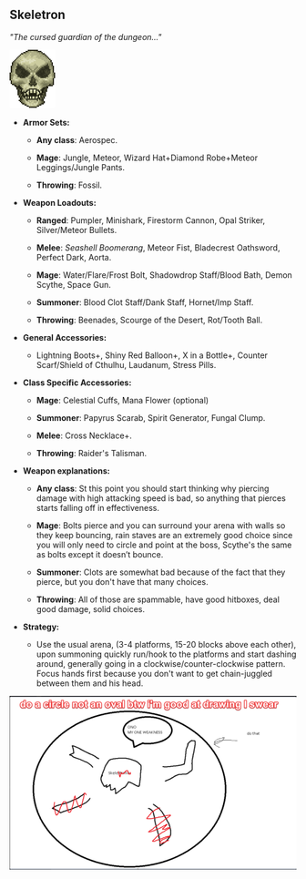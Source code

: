 ## Skeletron

*"The cursed guardian of the dungeon…"*

![image alt text](../public/BMbpD6rCZ1qoniF20u7H2A_img_17.png)

* **Armor Sets:**

    * **Any class**: Aerospec.

    * **Mage**: Jungle, Meteor, Wizard Hat+Diamond Robe+Meteor Leggings/Jungle Pants.

    * **Throwing**: Fossil.

* **Weapon Loadouts:**

    * **Ranged**: Pumpler, Minishark, Firestorm Cannon, Opal Striker, Silver/Meteor Bullets.

    * **Melee**: *Seashell Boomerang*, Meteor Fist, Bladecrest Oathsword, Perfect Dark, Aorta.

    * **Mage**: Water/Flare/Frost Bolt, Shadowdrop Staff/Blood Bath, Demon Scythe, Space Gun.

    * **Summoner**: Blood Clot Staff/Dank Staff, Hornet/Imp Staff.

    * **Throwing**: Beenades, Scourge of the Desert, Rot/Tooth Ball.

* **General Accessories:**

    * Lightning Boots+, Shiny Red Balloon+, X in a Bottle+, Counter Scarf/Shield of Cthulhu, Laudanum, Stress Pills.

* **Class Specific Accessories:**

    * **Mage**: Celestial Cuffs, Mana Flower (optional)

    * **Summoner**: Papyrus Scarab, Spirit Generator, Fungal Clump.

    * **Melee**: Cross Necklace+.

    * **Throwing**: Raider's Talisman.

* **Weapon explanations:**

    * **Any class**: St this point you should start thinking why piercing damage with high attacking speed is bad, so anything that pierces starts falling off in effectiveness.

    * **Mage**: Bolts pierce and you can surround your arena with walls so they keep bouncing, rain staves are an extremely good choice since you will only need to circle and point at the boss, Scythe's the same as bolts except it doesn’t bounce.

    * **Summoner**: Clots are somewhat bad because of the fact that they pierce, but you don't have that many choices.

    * **Throwing**: All of those are spammable, have good hitboxes, deal good damage, solid choices.

* **Strategy:**

    * Use the usual arena, (3-4 platforms, 15-20 blocks above each other), upon summoning quickly run/hook to the platforms and start dashing around, generally going in a clockwise/counter-clockwise pattern. Focus hands first because you don't want to get chain-juggled between them and his head.

![image alt text](../public/BMbpD6rCZ1qoniF20u7H2A_img_18.png)
